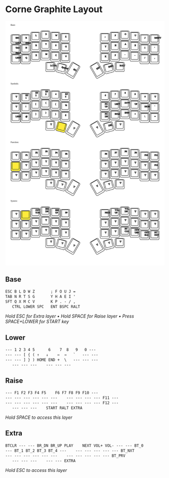 # Corne Graphite Layout

![Keymap](keymap-drawer/corne.svg)

## Base

```
ESC B L D W Z       ; F O U J =
TAB N R T S G       Y H A E I '  
SFT Q X M C V       K P . - / , 
   CTRL LOWER SPC   ENT BSPC RALT
```

*Hold ESC for Extra layer • Hold SPACE for Raise layer • Press SPACE+LOWER for START key*

## Lower

```
--- 1 2 3 4 5      6    7  8   9   0 ---
--- --- [ { ( ↑   ↓    ←  →   `   --- ---
--- --- ] } ) HOME END +  \   --- --- ---
   --- --- ---    --- --- ---
```

## Raise

```
--- F1 F2 F3 F4 F5    F6 F7 F8 F9 F10 ---
--- --- --- --- --- ---    --- --- --- --- F11 ---
--- --- --- --- --- ---    --- --- --- --- F12 ---
   --- --- ---    START RALT EXTRA
```

*Hold SPACE to access this layer*

## Extra

```
BTCLR --- --- BR_DN BR_UP PLAY    NEXT VOL+ VOL- --- --- BT_0
--- BT_1 BT_2 BT_3 BT_4 ---    --- --- --- --- --- BT_NXT
--- --- --- --- --- ---    --- --- --- --- --- BT_PRV
   --- --- ---    --- --- EXTRA
```

*Hold ESC to access this layer*